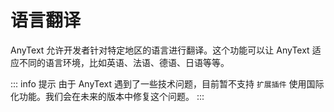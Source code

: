# 语言翻译
AnyText 允许开发者针对特定地区的语言进行翻译。这个功能可以让 AnyText 适应不同的语言环境，比如英语、法语、德语、日语等等。

::: info 提示
由于 AnyText 遇到了一些技术问题，目前暂不支持 `扩展插件` 使用国际化功能。我们会在未来的版本中修复这个问题。
:::